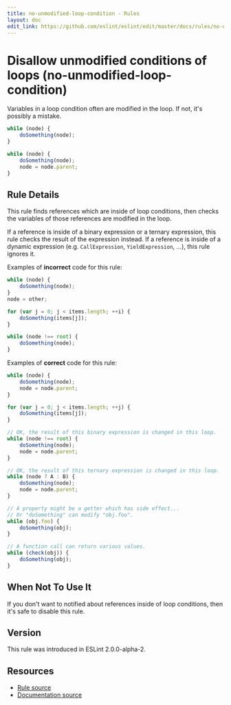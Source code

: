 ```yaml
---
title: no-unmodified-loop-condition - Rules
layout: doc
edit_link: https://github.com/eslint/eslint/edit/master/docs/rules/no-unmodified-loop-condition.md
---
```

<!-- Note: No pull requests accepted for this file. See README.md in the root directory for details. -->

# Disallow unmodified conditions of loops (no-unmodified-loop-condition)

Variables in a loop condition often are modified in the loop.
If not, it's possibly a mistake.

```js
while (node) {
    doSomething(node);
}
```

```js
while (node) {
    doSomething(node);
    node = node.parent;
}
```

## Rule Details

This rule finds references which are inside of loop conditions, then checks the
variables of those references are modified in the loop.

If a reference is inside of a binary expression or a ternary expression, this rule checks the result of
the expression instead.
If a reference is inside of a dynamic expression (e.g. `CallExpression`,
`YieldExpression`, ...), this rule ignores it.

Examples of **incorrect** code for this rule:

```js
while (node) {
    doSomething(node);
}
node = other;

for (var j = 0; j < items.length; ++i) {
    doSomething(items[j]);
}

while (node !== root) {
    doSomething(node);
}
```

Examples of **correct** code for this rule:

```js
while (node) {
    doSomething(node);
    node = node.parent;
}

for (var j = 0; j < items.length; ++j) {
    doSomething(items[j]);
}

// OK, the result of this binary expression is changed in this loop.
while (node !== root) {
    doSomething(node);
    node = node.parent;
}

// OK, the result of this ternary expression is changed in this loop.
while (node ? A : B) {
    doSomething(node);
    node = node.parent;
}

// A property might be a getter which has side effect...
// Or "doSomething" can modify "obj.foo".
while (obj.foo) {
    doSomething(obj);
}

// A function call can return various values.
while (check(obj)) {
    doSomething(obj);
}
```

## When Not To Use It

If you don't want to notified about references inside of loop conditions, then it's safe to disable this rule.

## Version

This rule was introduced in ESLint 2.0.0-alpha-2.

## Resources

* [Rule source](https://github.com/eslint/eslint/tree/master/lib/rules/no-unmodified-loop-condition.js)
* [Documentation source](https://github.com/eslint/eslint/tree/master/docs/rules/no-unmodified-loop-condition.md)
